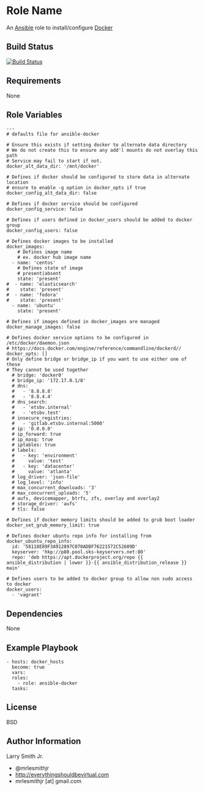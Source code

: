 Role Name
=========

An [Ansible] role to install/configure [Docker]

Build Status
------------

[![Build Status](https://travis-ci.org/mrlesmithjr/ansible-docker.svg?branch=master)](https://travis-ci.org/mrlesmithjr/ansible-docker)

Requirements
------------

None

Role Variables
--------------

```
---
# defaults file for ansible-docker

# Ensure this exists if setting docker to alternate data directory
# We do not create this to ensure any add'l mounts do not overlay this path
# Service may fail to start if not.
docker_alt_data_dir: '/mnt/docker'

# Defines if docker should be configured to store data in alternate location
# ensure to enable -g option in docker_opts if true
docker_config_alt_data_dir: false

# Defines if docker service should be configured
docker_config_service: false

# Defines if users defined in docker_users should be added to docker group
docker_config_users: false

# Defines docker images to be installed
docker_images:
    # Defines image name
    # ex. docker hub image name
  - name: 'centos'
    # Defines state of image
    # present|absent
    state: 'present'
#  - name: 'elasticsearch'
#    state: 'present'
#  - name: 'fedora'
#    state: 'present'
  - name: 'ubuntu'
    state: 'present'

# Defines if images defined in docker_images are managed
docker_manage_images: false

# Defines docker service options to be configured in /etc/docker/daemon.json
# https://docs.docker.com/engine/reference/commandline/dockerd//
docker_opts: []
# Only define bridge or bridge_ip if you want to use either one of these
# They cannot be used together
  # bridge: 'docker0'
  # bridge_ip: '172.17.0.1/8'
  # dns:
  #   - '8.8.8.8'
  #   - '8.8.4.4'
  # dns_search:
  #   - 'etsbv.internal'
  #   - 'etsbv.test'
  # insecure_registries:
  #   - 'gitlab.etsbv.internal:5000'
  # ip: '0.0.0.0'
  # ip_forward: true
  # ip_masq: true
  # iptables: true
  # labels:
  #   - key: 'environment'
  #     value: 'test'
  #   - key: 'datacenter'
  #     value: 'atlanta'
  # log_driver: 'json-file'
  # log_level: 'info'
  # max_concurrent_downloads: '3'
  # max_concurrent_uploads: '5'
  # aufs, devicemapper, btrfs, zfs, overlay and overlay2
  # storage_driver: 'aufs'
  # tls: false

# Defines if docker memory limits should be added to grub boot loader
docker_set_grub_memory_limit: true

# Defines docker ubuntu repo info for installing from
docker_ubuntu_repo_info:
  id: '58118E89F3A912897C070ADBF76221572C52609D'
  keyserver: 'hkp://p80.pool.sks-keyservers.net:80'
  repo: 'deb https://apt.dockerproject.org/repo {{ ansible_distribution | lower }}-{{ ansible_distribution_release }} main'

# Defines users to be added to docker group to allow non sudo access to docker
docker_users:
  - 'vagrant'
```

Dependencies
------------

None

Example Playbook
----------------

```
- hosts: docker_hosts
  become: true
  vars:
  roles:
    - role: ansible-docker
  tasks:
```

License
-------

BSD

Author Information
------------------

Larry Smith Jr.
- @mrlesmithjr
- http://everythingshouldbevirtual.com
- mrlesmithjr [at] gmail.com

[Ansible]: <https://www.ansible.com>
[Docker]: <https://www.docker.com>
